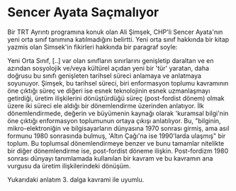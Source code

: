 # Sencer Ayata Saçmalıyor

Bir TRT Ayrıntı programına konuk olan Ali Şimşek, CHP'li Sencer
Ayata'nın yeni orta sınıf tanımına katılmadığını belirtti. Yeni orta
sınıf hakkında bir kitap yazmis olan Simsek'in fikirleri hakkında bir
paragraf soyle:

Yeni Orta Sınıf, [..] var olan sınıfların sınırlarını genişletip
daraltan ve en azından sosyolojik ve/veya kültürel açıdan yeni bir
'tür' yaratan, daha doğrusu bu sınıfı genişleten tarihsel süreci
anlamaya ve anlatmaya soyunuyor. Şimşek, bu tarihsel süreci, biri
enformasyon toplumu kavramının öne çıktığı süreç ve diğeri ise esnek
teknolojinin esnek uzmanlaşmayı getirdiği, üretim ilişkilerini
dönüştürdüğü süreç (post-fordist dönem) olmak üzere iki süreci ele
aldığı bir dönemlendirme üzerinden anlatıyor. İlk dönemlendirmede,
değerin ve büyümenin kaynağı olarak 'kuramsal bilgi'nin öne çıktığı
enformasyon toplumunun ortaya çıkışı anlatılıyor. Bu, "bilginin,
mikro-elektroniğin ve bilgisayarların dünyasına 1970 sonrası girmiş,
ama asıl formunu 1980 sonrasında bulmuş, 'Altın Çağı'na ise 1990'larda
ulaşmış" bir toplum. Bu toplumsal dönemlendirmeye benzer ve bunu
tamamlar nitelikte bir diğer dönemlendirme ise, post-fordist döneme
ilişkin. Post-fordizm 1980 sonrası dünyayı tanımlamada kullanılan bir
kavram ve bu kavramın ana vurgusu da üretim ilişkilerindeki dönüşüm.

Yukarıdaki anlatım 3. dalga kavrami ile uyumlu.
